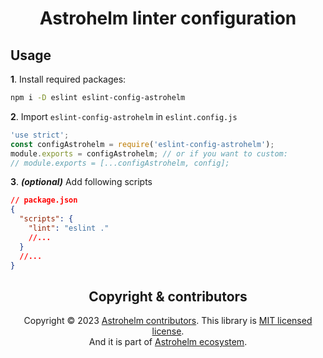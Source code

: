 <h1 align="center"> Astrohelm linter configuration </h1>

## Usage

**1**. Install required packages: <br/>

```bash
npm i -D eslint eslint-config-astrohelm
```

**2**. Import `eslint-config-astrohelm` in `eslint.config.js`

```js
'use strict';
const configAstrohelm = require('eslint-config-astrohelm');
module.exports = configAstrohelm; // or if you want to custom:
// module.exports = [...configAstrohelm, config];
```

**3**. **_(optional)_** Add following scripts

```json
// package.json
{
  "scripts": {
    "lint": "eslint ."
    //...
  }
  //...
}
```

<h2 align="center">Copyright & contributors</h2>

<p align="center">
Copyright © 2023 <a href="https://github.com/astrohelm/eslint-config-astrohelm/graphs/contributors">Astrohelm contributors</a>.
This library is <a href="./LICENSE">MIT licensed license</a>.<br/>
And it is part of <a href="https://github.com/astrohelm">Astrohelm ecosystem</a>.
</p>
